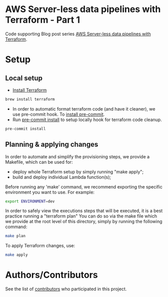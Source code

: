 AWS Server-less data pipelines with Terraform - Part 1
====================================
Code supporting Blog post series [AWS Server-less data pipelines with Terraform](https://datacenternotes.com/2018/09/01/aws-server-less-data-pipelines-with-terraform-part-1/).


# Setup

## Local setup

* [Install Terraform](https://www.terraform.io/)

```bash
brew install terraform
```


* In order to automatic format terraform code (and have it cleaner), we use pre-commit hook. To [install pre-commit](https://pre-commit.com/#install).
* Run [pre-commit install](https://pre-commit.com/#usage) to setup locally hook for terraform code cleanup.

```bash
pre-commit install
```

## Planning & applying changes

In order to automate and simplify the provisioning steps, we provide a Makefile, which can be used for:

- deploy whole Terraform setup by simply running "make apply";
- build and deploy individual Lambda function(s);

Before running any 'make' command, we recommend exporting the specific environment you want to use. For example:

```bash
export ENVIRONMENT=dev
```

In order to safely view the executions steps that will be executed, it is a best practice running a "terraform plan"
You can do so via the make file which we provide at the root level of this directory, simply by running the following command:

```bash
make plan
```

To apply Terraform changes, use:

```bash
make apply
```

# Authors/Contributors

See the list of [contributors](https://github.com/diogoaurelio//graphs/contributors) who participated in this project.
